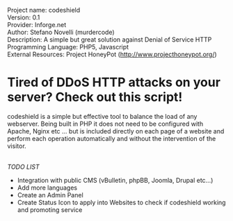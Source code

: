 Project name: codeshield<br />
Version: 0.1<br />
Provider: Inforge.net<br />
Author: Stefano Novelli (murdercode)<br />
Description: A simple but great solution against Denial of Service HTTP<br />
Programming Language: PHP5, Javascript<br />
External Resources: Project HoneyPot (http://www.projecthoneypot.org/)<br />


Tired of DDoS HTTP attacks on your server? Check out this script!
============

codeshield is a simple but effective tool to balance the load of any webserver. Being built in PHP it does not need to be configured with Apache, Nginx etc ... but is included directly on each page of a website and perform each operation automatically and without the intervention of the visitor.<br /><br />

_TODO LIST_<br />
- Integration with public CMS (vBulletin, phpBB, Joomla, Drupal etc...)
- Add more languages
- Create an Admin Panel
- Create Status Icon to apply into Websites to check if codeshield working and promoting service
